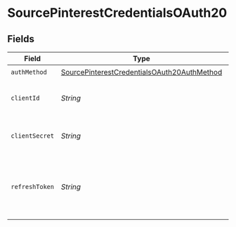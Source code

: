 # SourcePinterestCredentialsOAuth20


## Fields

| Field                                                                                                             | Type                                                                                                              | Required                                                                                                          | Description                                                                                                       |
| ----------------------------------------------------------------------------------------------------------------- | ----------------------------------------------------------------------------------------------------------------- | ----------------------------------------------------------------------------------------------------------------- | ----------------------------------------------------------------------------------------------------------------- |
| `authMethod`                                                                                                      | [SourcePinterestCredentialsOAuth20AuthMethod](../../models/shared/SourcePinterestCredentialsOAuth20AuthMethod.md) | :heavy_check_mark:                                                                                                | N/A                                                                                                               |
| `clientId`                                                                                                        | *String*                                                                                                          | :heavy_minus_sign:                                                                                                | The Client ID of your OAuth application                                                                           |
| `clientSecret`                                                                                                    | *String*                                                                                                          | :heavy_minus_sign:                                                                                                | The Client Secret of your OAuth application.                                                                      |
| `refreshToken`                                                                                                    | *String*                                                                                                          | :heavy_check_mark:                                                                                                | Refresh Token to obtain new Access Token, when it's expired.                                                      |